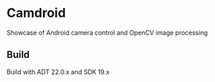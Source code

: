 Camdroid
========

Showcase of Android camera control and OpenCV image processing

Build
--------

Build with ADT 22.0.x and SDK 19.x
